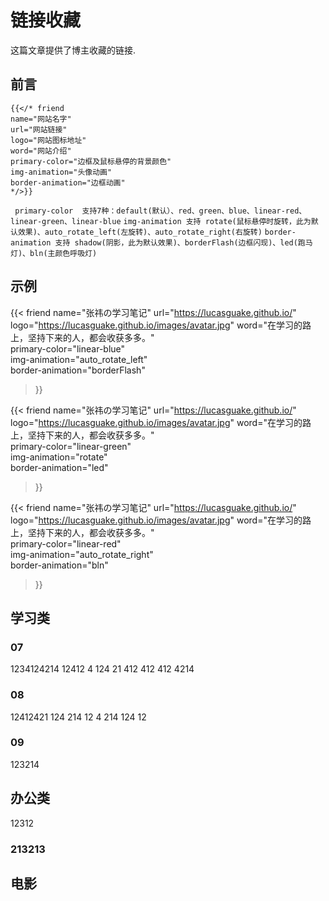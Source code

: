 # 链接收藏


这篇文章提供了博主收藏的链接.

<!--more-->

## 前言
```
{{</* friend
name="网站名字"
url="网站链接"
logo="网站图标地址"
word="网站介绍"  
primary-color="边框及鼠标悬停的背景颜色" 
img-animation="头像动画" 
border-animation="边框动画" 
*/>}}
```
` primary-color  支持7种：default(默认）、red、green、blue、linear-red、linear-green、linear-blue`
` img-animation 支持 rotate(鼠标悬停时旋转，此为默认效果)、auto_rotate_left(左旋转)、auto_rotate_right(右旋转) `
`border-animation 支持 shadow(阴影，此为默认效果)、borderFlash(边框闪现)、led(跑马灯)、bln(主颜色呼吸灯) `
## 示例
{{< friend
name="张祎の学习笔记"
url="https://lucasguake.github.io/"
logo="https://lucasguake.github.io/images/avatar.jpg"
word="在学习的路上，坚持下来的人，都会收获多多。"  
primary-color="linear-blue"   
img-animation="auto_rotate_left"  
border-animation="borderFlash" 
>}}

{{< friend
name="张祎の学习笔记"
url="https://lucasguake.github.io/"
logo="https://lucasguake.github.io/images/avatar.jpg"
word="在学习的路上，坚持下来的人，都会收获多多。"  
primary-color="linear-green"   
img-animation="rotate"  
border-animation="led" 
>}}

{{< friend
name="张祎の学习笔记"
url="https://lucasguake.github.io/"
logo="https://lucasguake.github.io/images/avatar.jpg"
word="在学习的路上，坚持下来的人，都会收获多多。"  
primary-color="linear-red"   
img-animation="auto_rotate_right"  
border-animation="bln" 
>}}



## 学习类



### 07

1234124214
12412
4
124
21
412
412
412
4214

### 08

12412421
124
214
12
4
214
124
12

### 09 

123214

## 办公类
12312
### 213213





## 电影

